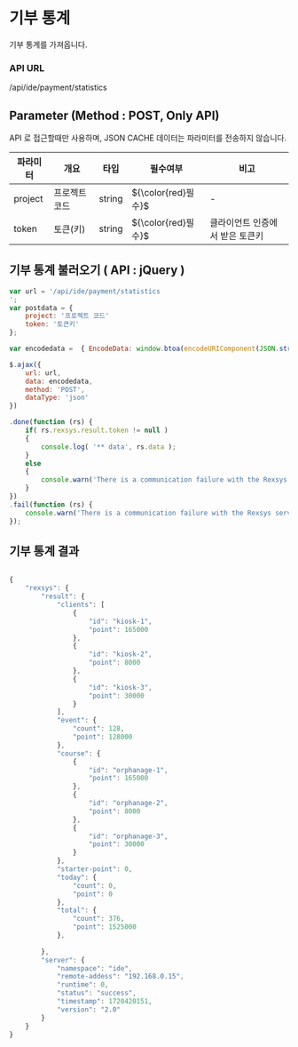 기부 통계
==========================

기부 통계를 가져옵니다.

### API URL

/api/ide/payment/statistics


## Parameter (Method : POST, Only API)

API 로 접근할때만 사용하며, JSON CACHE 데이터는 파라미터를 전송하지 않습니다.

|파라미터|개요|타입|필수여부|비고|
|------|---|---|---|---|
|project|프로젝트 코드|string|${\color{red}필수}$|-|
|token|토큰(키)|string|${\color{red}필수}$|클라이언트 인증에서 받은 토큰키|

## 기부 통계 불러오기 ( API : jQuery )

```javascript
var url = '/api/ide/payment/statistics
';
var postdata = {
	project: '프로젝트 코드'
	token: '토큰키'
};

var encodedata =  { EncodeData: window.btoa(encodeURIComponent(JSON.stringify( postdata ))) };

$.ajax({
	url: url,
	data: encodedata,
	method: 'POST',
	dataType: 'json'
})

.done(function (rs) {
	if( rs.rexsys.result.token != null )
	{
		console.log( '** data', rs.data );	
	}
	else
	{
		console.warn('There is a communication failure with the Rexsys server.');
	}
})
.fail(function (rs) {
	console.warn('There is a communication failure with the Rexsys server.');
});
```

## 기부 통계 결과


```javascript

{
    "rexsys": {
        "result": {
            "clients": [
                {
                    "id": "kiosk-1",
                    "point": 165000
                },
                {
                    "id": "kiosk-2",
                    "point": 8000
                },
                {
                    "id": "kiosk-3",
                    "point": 30000
                }
            ],
            "event": {
                "count": 128,
                "point": 128000
            },
            "course": {
				{
                    "id": "orphanage-1",
                    "point": 165000
                },
                {
                    "id": "orphanage-2",
                    "point": 8000
                },
                {
                    "id": "orphanage-3",
                    "point": 30000
                }
			},
			"starter-point": 0,
            "today": {
                "count": 0,
                "point": 0
            },
            "total": {
                "count": 376,
                "point": 1525000
            },
			
        },
        "server": {
            "namespace": "ide",
            "remote-addess": "192.168.0.15",
            "runtime": 0,
            "status": "success",
            "timestamp": 1720420151,
            "version": "2.0"
        }
    }
}


````